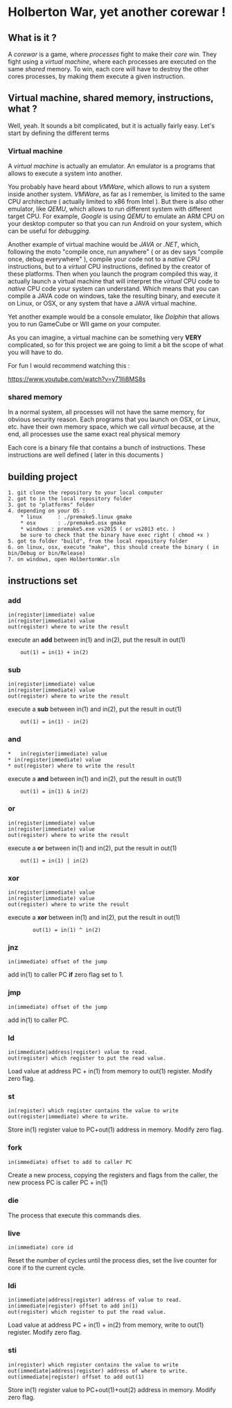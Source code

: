 # Holberton War, yet another corewar !
## What is it ?
A *corewar* is a game, where *processes* fight to make their *core* win. They fight using a *virtual machine*, where each processes are executed on the same *shared* memory. To win, each core will have to destroy the other cores processes, by making them execute a given instruction.

## Virtual machine, shared memory, instructions, what ?
Well, yeah. It sounds a bit complicated, but it is actually fairly easy. Let's start by defining the different terms

### Virtual machine

A *virtual machine* is actually an emulator. An emulator is a programs that allows to execute a system into another.

You probably have heard about *VMWare*, which allows to run a system inside another system. *VMWare*, as far as I remember, is limited to the same CPU architecture ( actually limited to x86 from Intel ). But there is also other emulator, like *QEMU*, which allows to run different system with different target CPU. For example, *Google* is using *QEMU* to emulate an ARM CPU on your desktop computer so that you can run Android on your system, which can be useful for *debugging*.

Another example of virtual machine would be *JAVA* or *.NET*, which, following the moto "compile once, run anywhere" ( or as dev says "compile once, debug everywhere" ), compile your code not to a *native* CPU instructions, but to a *virtual* CPU instructions, defined by the creator of these platforms. Then when you launch the program compiled this way, it actually launch a virtual machine that will interpret the *virtual* CPU code to *native* CPU code your system can understand. Which means that you can compile a JAVA code on windows, take the resulting binary, and execute it on Linux, or OSX, or any system that have a JAVA virtual machine.

Yet another example would be a console emulator, like *Dolphin* that allows you to run GameCube or WII game on your computer.

As you can imagine, a virtual machine can be something very **VERY** complicated, so for this project we are going to limit a bit the scope of what you will have to do.

For fun I would recommend watching this :

  https://www.youtube.com/watch?v=y71lli8MS8s

### shared memory

In a normal system, all processes will not have the same memory, for obvious security reason. Each programs that you launch on OSX, or Linux, etc. have their own memory space, which we call *virtual* because, at the end, all processes use the same exact real physical memory


Each core is a binary file that contains a bunch of instructions. These instructions are well defined ( later in this documents )

## building project
	1. git clone the repository to your local computer
	2. got to in the local repository folder
	3. got to "platforms" folder
	4. depending on your OS :
		* linux 	: ./premake5.linux gmake
		* osx   	: ./premake5.osx gmake
		* windows : premake5.exe vs2015 ( or vs2013 etc. )
		be sure to check that the binary have exec right ( chmod +x )
	5. got to folder "build", from the local repository folder
	6. on linux, osx, execute "make", this should create the binary ( in bin/Debug or bin/Release)
	7. on windows, open HolbertonWar.sln

## instructions set

### add

	in(register|immediate) value
	in(register|immediate) value
	out(register) where to write the result

execute an **add** between in(1) and in(2), put the result in out(1)
```
	out(1) = in(1) + in(2)
```
### sub

	in(register|immediate) value
	in(register|immediate) value
	out(register) where to write the result

execute a **sub** between in(1) and in(2), put the result in out(1)
```
	out(1) = in(1) - in(2)
```
### and

	*	in(register|immediate) value
	* in(register|immediate) value
	* out(register) where to write the result

execute a **and** between in(1) and in(2), put the result in out(1)
```
	out(1) = in(1) & in(2)
```
### or

	in(register|immediate) value
	in(register|immediate) value
	out(register) where to write the result

execute a **or** between in(1) and in(2), put the result in out(1)
```
	out(1) = in(1) | in(2)
```
### xor

	in(register|immediate) value
	in(register|immediate) value
	out(register) where to write the result

execute a **xor** between in(1) and in(2), put the result in out(1)
```
		out(1) = in(1) ^ in(2)
```

### jnz

	in(immediate) offset of the jump

add in(1) to caller PC **if** zero flag set to 1.


### jmp

	in(immediate) offset of the jump

add in(1) to caller PC.


### ld

	in(immediate|address|register) value to read.
	out(register) which register to put the read value.


Load value at address PC + in(1) from memory to out(1) register.
Modify zero flag.

### st

	in(register) which register contains the value to write
	out(register|immediate) where to write.

Store in(1) register value to PC+out(1) address in memory.
Modify zero flag.

### fork

	in(immediate) offset to add to caller PC

Create a new process, copying the registers and flags from the caller, the new process PC is caller PC + in(1)

### die

The process that execute this commands dies.

### live

	in(immediate) core id

Reset the number of cycles until the process dies, set the live counter for core if to the current cycle.

### ldi

	in(immediate|address|register) address of value to read.
	in(immediate|register) offset to add in(1)
	out(register) which register to put the read value.

Load value at address PC + in(1) + in(2) from memory, write to out(1) register.
Modify zero flag.

### sti

	in(register) which register contains the value to write
	out(immediate|address|register) address of where to write.
	out(immediate|register) offset to add out(1)

Store in(1) register value to PC+out(1)+out(2) address in memory.
Modify zero flag.
